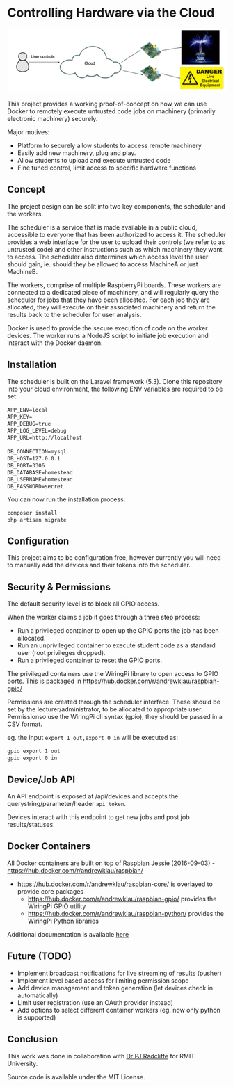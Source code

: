 # Controlling Hardware via the Cloud

![Overview](/public/images/overview.png "Overview")

This project provides a working proof-of-concept on how we can use Docker to remotely execute
untrusted code jobs on machinery (primarily electronic machinery) securely.

Major motives:

- Platform to securely allow students to access remote machinery
- Easily add new machinery, plug and play.
- Allow students to upload and execute untrusted code
- Fine tuned control, limit access to specific hardware functions

## Concept

The project design can be split into two key components, the scheduler and the workers.

The scheduler is a service that is made available in a public cloud, accessible to everyone
that has been authorized to access it. The scheduler provides a web interface for the user
to upload their controls (we refer to as untrusted code) and other instructions such as which
machinery they want to access. The scheduler also determines which access level the user should
gain, ie. should they be allowed to access MachineA or just MachineB.

The workers, comprise of multiple RaspberryPi boards. These workers are connected to a dedicated
piece of machinery, and will regularly query the scheduler for jobs that they have been allocated.
For each job they are allocated, they will execute on their associated machinery and return the
results back to the scheduler for user analysis.

Docker is used to provide the secure execution of code on the worker devices. The worker runs a NodeJS
script to initiate job execution and interact with the Docker daemon.

## Installation

The scheduler is built on the Laravel framework (5.3). Clone this repository into your cloud environment,
the following ENV variables are required to be set:

```
APP_ENV=local
APP_KEY=
APP_DEBUG=true
APP_LOG_LEVEL=debug
APP_URL=http://localhost

DB_CONNECTION=mysql
DB_HOST=127.0.0.1
DB_PORT=3306
DB_DATABASE=homestead
DB_USERNAME=homestead
DB_PASSWORD=secret
```

You can now run the installation process:

```
composer install
php artisan migrate
```

## Configuration

This project aims to be configuration free, however currently you will need
to manually add the devices and their tokens into the scheduler.

## Security & Permissions

The default security level is to block all GPIO access.

When the worker claims a job it goes through a three step process:

- Run a privileged container to open up the GPIO ports the job has been allocated.
- Run an unprivileged container to execute student code as a standard user (root privileges dropped).
- Run a privileged container to reset the GPIO ports.

The privileged containers use the WiringPi library to open access to GPIO ports.
This is packaged in https://hub.docker.com/r/andrewklau/raspbian-gpio/

Permissions are created through the scheduler interface. These should be set by the lecturer/administrator,
to be allocated to appropriate user. Permissionso use the WiringPi cli syntax (gpio), they should be passed
in a CSV format.

eg. the input `export 1 out,export 0 in` will be executed as:

```
gpio export 1 out
gpio export 0 in
```

## Device/Job API

An API endpoint is exposed at /api/devices and accepts the querystring/parameter/header `api_token`.

Devices interact with this endpoint to get new jobs and post job results/statuses.

## Docker Containers

All Docker containers are built on top of Raspbian Jessie (2016-09-03) - https://hub.docker.com/r/andrewklau/raspbian/

- https://hub.docker.com/r/andrewklau/raspbian-core/ is overlayed to provide core packages
  - https://hub.docker.com/r/andrewklau/raspbian-gpio/ provides the WiringPi GPIO utility
  - https://hub.docker.com/r/andrewklau/raspbian-python/ provides the WiringPi Python libraries

Additional documentation is available [here](/Docker/README.md)

## Future (TODO)

- Implement broadcast notifications for live streaming of results (pusher)
- Implement level based access for limiting permission scope
- Add device management and token generation (let devices check in automatically)
- Limit user registration (use an OAuth provider instead)
- Add options to select different container workers (eg. now only python is supported)

## Conclusion

This work was done in collaboration with [Dr PJ Radcliffe](http://www.rmit.edu.au/contact/staff-contacts/academic-staff/r/radcliffe-dr-pj) for RMIT University.

Source code is available under the MIT License.
